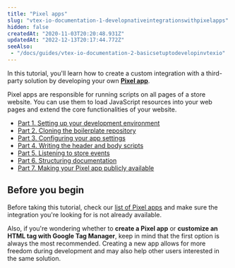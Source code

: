 ```yaml
---
title: "Pixel apps"
slug: "vtex-io-documentation-1-developnativeintegrationswithpixelapps"
hidden: false
createdAt: "2020-11-03T20:20:48.931Z"
updatedAt: "2022-12-13T20:17:44.772Z"
seeAlso:
 - "/docs/guides/vtex-io-documentation-2-basicsetuptodevelopinvtexio"
---
```

In this tutorial, you'll learn how to create a custom integration with a third-party solution by developing your own [**Pixel app**](https://developers.vtex.com/docs/guides/vtex-io-documentation-pixel-app).

Pixel apps are responsible for running scripts on all pages of a store website. You can use them to load JavaScript resources into your web pages and extend the core functionalities of your website.

- [Part 1. Setting up your development environment](https://developers.vtex.com/docs/guides/vtex-io-documentation-2-basicsetuptodevelopinvtexio)
- [Part 2. Cloning the boilerplate repository](https://developers.vtex.com/docs/guides/vtex-io-documentation-3-cloningtheboilerplaterepository)
- [Part 3. Configuring your app settings](https://developers.vtex.com/docs/guides/vtex-io-documentation-4-configuringyourappsettings)
- [Part 4. Writing the header and body scripts](https://developers.vtex.com/docs/guides/vtex-io-documentation-5-writingtheheaderandbodyscripts)
- [Part 5. Listening to store events](https://developers.vtex.com/docs/guides/vtex-io-documentation-6-listeningtostoreevents)
- [Part 6. Structuring documentation](https://developers.vtex.com/docs/guides/vtex-io-documentation-7-structuringthedocumentation)
- [Part 7. Making your Pixel app publicly available](https://developers.vtex.com/docs/guides/vtex-io-documentation-8-makingyourpixelapppubliclyavailable)

## Before you begin

Before taking this tutorial, check our [list of Pixel apps](https://developers.vtex.com/docs/guides/pixel-apps/) and make sure the integration you're looking for is not already available.

Also, if you're wondering whether to **create a Pixel app** or **customize an HTML tag with Google Tag Manager**, keep in mind that the first option is always the most recommended. Creating a new app allows for more freedom during development and may also help other users interested in the same solution.
